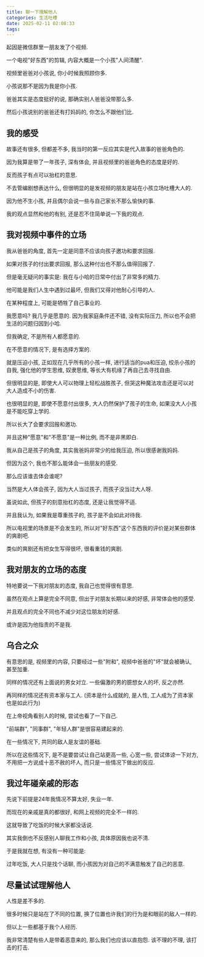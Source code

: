 ```yaml
---
title: 聊一下理解他人
categories: 生活吐槽
date: 2025-02-11 02:08:33
tags:
---
```

起因是微信群里一朋友发了个视频.

一个电视"好东西"的剪辑, 内容大概是一个小孩"人间清醒".

<!--more-->

视频里爸爸对小孩说, 你小时候我照顾你多.

小孩说那不是因为我是你小孩.

爸爸其实是态度挺好的说, 那确实别人爸爸没带那么多.

然后小孩说别的爸爸还有打妈妈的, 你怎么不跟他们比.

## 我的感受

故事还有很多, 但都差不多, 我当时的第一反应其实是代入故事的爸爸角色的.

因为我算是带了一年孩子, 深有体会, 并且视频里的爸爸角色的态度是好的.

反而孩子有点可以抬杠的意思.

不去管编剧想表达什么, 但很明显的是发视频的朋友是站在小孩立场吐槽大人的.

因为他不生小孩, 并且偶尔会说一些与自己家长不那么愉快的事.

我的观点显然和他的有别, 还是忍不住简单说一下我的观点.

## 我对视频中事件的立场

我从爸爸的角度, 首先一定是同意不应该向孩子邀功和要求回报.

如果对孩子的付出要求回报, 那么这种付出也不那么值得回报了.



但是毫无疑问的事实是: 我在与小哈的日常中付出了非常多的精力.

他可能是我们人生中遇到过最坏, 但我们又得对他耐心引导的人.

在某种程度上, 可能是牺牲了自己事业的.



我愿意吗? 我几乎是愿意的. 因为我家庭条件还不错, 没有实际压力, 所以也不会把生活的问题归因到小哈.

但我确定, 不是所有人都愿意的.

在不愿意的情况下, 是有选择方案的.

就是压迫小孩, 正如现在几乎所有的小孩一样, 进行适当的pua和压迫, 绞杀小孩的自我, 强化他的学生思维, 奴隶思维, 等长大有机缘了再自己去寻找自由.

但很明显的是, 即使大人可以物理上轻松战胜孩子, 但哭这种魔法攻击还是可以对大人造成不小的伤害.

也很明显的是, 即使不愿意付出很多, 大人仍然保护了孩子的生命, 如果没大人小孩是不能吃穿上学的.

所以长大了会要求回报和邀功.

并且这种"愿意"和"不愿意"是一种比例, 而不是非黑即白.



我从自己是孩子的角度, 其实我爸妈非常少的给我压迫, 所以很感谢我妈妈.

但因为这个, 我也不那么能体会一些朋友的感受.



那么应该谁去体会谁呢?

当然是大人体会孩子, 因为大人当过孩子, 而孩子没当过大人呀.

虽说如此, 但孩子的刻意抬杠的态度, 还是让我觉得不适.

并且我认为, 如果我是尊重孩子的, 孩子是不会如此对待我.

所以电视里的场景是不会发生的, 所以对"好东西"这个东西我的评价是对某些群体的爽剧吧.

类似的爽剧还有把女生写得很坏, 很看重钱的爽剧.

## 我对朋友的立场的态度

特地要说一下我对朋友的态度, 我自己也觉得很有意思.

虽然在观点上算是完全不同意, 但出于对朋友长期以来的好感, 非常体会他的感受.

并且观点的完全不同也不减少对这位朋友的好感.

或许是因为他指责的不是我.

## 乌合之众

有意思的是, 视频里的内容, 只要经过一些"附和", 视频中爸爸的"坏"就会被确认, 甚至加重.

同样的情况还有上面说的男女对立. 一些偏激的男的臆想女人的坏, 反之亦然.

再同样的情况还有资本家与工人. (资本是什么成就的, 是人性, 工人成为了资本家也是如此行为)



在上帝视角看别人的时候, 尝试也看了一下自己.

"前端群", "同事群", "年轻人群"是很容易建起来的.

在一些情况下, 共同的敌人是友谊的基础.

所以在这些情况下, 是不是要尝试让自己站更高一些, 心宽一些, 尝试体谅一下对方, 不用把一方说成十恶不赦的坏人, 而只是一些情况下做出的反应.

## 我过年碰亲戚的形态

先说下前提是24年我情况不算太好, 失业一年.

而现在的亲戚是真的都很好, 和网上视频的完全不一样的.

这就导致了吃饭的时候大家都没话说.

其实我倒也不反感别人聊我工作和小孩, 具体原因我也说不清.



于是我就在想, 有没有一种可能是:

过年吃饭, 大人只是找个话聊, 而小孩因为对自己的不满意触发了自己的恶意.

## 尽量试试理解他人

人性是差不多的.

很多时候只是站在了不同的位置, 换了位置也许我们的行为是和眼前的敌人一样的.

但以上一些都基于我个人经历.

我非常清楚有些人是带着恶意来的, 那么我们也应该以直抱怨. 该不理的不理, 该打击的打击.
